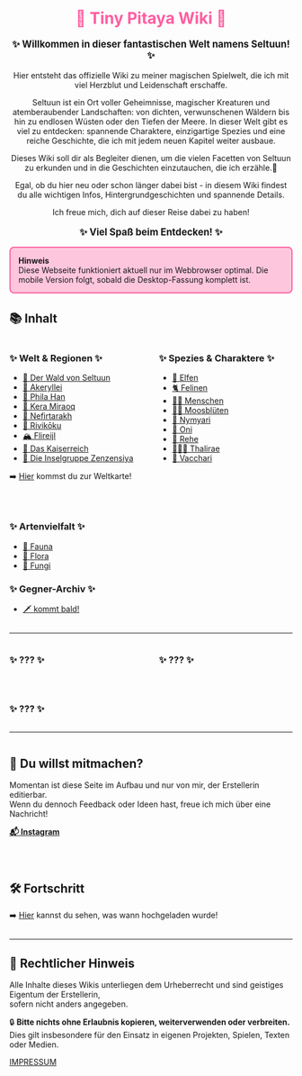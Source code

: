 
<h1 style="color:rgb(255, 94, 161); text-align: center;">🌱 Tiny Pitaya Wiki 🌱</h1>

<div class="vine-divider"></div> 

<div style="text-align: center;">
<p style="font-size: 1.2em; font-weight: bold;">✨ Willkommen in dieser fantastischen Welt namens Seltuun! ✨</p>


Hier entsteht das offizielle Wiki zu meiner magischen Spielwelt, die ich mit viel Herzblut und Leidenschaft erschaffe.

Seltuun ist ein Ort voller Geheimnisse, magischer Kreaturen und atemberaubender Landschaften:
von dichten, verwunschenen Wäldern bis hin zu endlosen Wüsten oder den Tiefen der Meere. In dieser Welt gibt es viel zu entdecken:
spannende Charaktere, einzigartige Spezies und eine reiche Geschichte, die ich mit jedem neuen Kapitel weiter ausbaue.

Dieses Wiki soll dir als Begleiter dienen, um die vielen Facetten von Seltuun zu erkunden und in die Geschichten einzutauchen, die ich erzähle.🥰

Egal, ob du hier neu oder schon länger dabei bist - in diesem Wiki findest du alle wichtigen Infos, Hintergrundgeschichten und spannende Details.


Ich freue mich, dich auf dieser Reise dabei zu haben!

<p style="font-size: 1.2em; font-weight: bold;">✨ Viel Spaß beim Entdecken! ✨</p>

</div>




<div style="
  border:2px solid rgb(255, 94, 161);
  background-color: rgba(255, 94, 161, 0.35);
  border-radius:8px;
  padding:1em;
">
<strong>Hinweis</strong><br>
Diese Webseite funktioniert aktuell nur im Webbrowser optimal.  
Die mobile Version folgt, sobald die Desktop-Fassung komplett ist.
</div>





## 📚 Inhalt

<div style="display: flex; justify-content: space-between; align-items: flex-start; gap: 2em; flex-wrap: wrap;">

<div style="flex: 1; min-width: 200px;">

### ✨ Welt & Regionen ✨

- [🍄 Der Wald von Seltuun](./welt/waldseltuun.md)
- [🌷 Akeryllei](./welt/akeryllei.md)
- [🌳 Phila Han](./welt/phila-han.md)
- [🌵 Kera Miraoq](./welt/kera-miraoq.md)
- [🌴 Nefirtarakh](./welt/nefirtarakh.md)
- [🌸 Rivikōku](./welt/rivikoku.md)
- [🏔️ Flireijl](./welt/flireijl.md)
- [🏰 Das Kaiserreich](./welt/kaiserreich.md)
- [🌊 Die Inselgruppe Zenzensiya](./welt/zenzensiya.md)

➡️ [Hier](./welt/wholemap.md) kommst du zur Weltkarte!

</div>

<div style="flex: 1; min-width: 200px;">

### ✨ Spezies & Charaktere ✨

- [🧝 Elfen](./spezies/elfen.md)
- [🐈 Felinen](./spezies/felinen.md)
- [🧙‍♀️ Menschen](./spezies/menschen.md)
- [👯🏻 Moosblüten](./spezies/moosblueten.md)
- [🐉 Nymyari](./spezies/nymyari.md)
- [👹 Oni](./spezies/oni.md)
- [🦌 Rehe](./spezies/rehe.md)
- [🧜🏻‍♀️ Thalirae](./spezies/thalirae.md)
- [🐄 Vacchari](./spezies/vacchari.md)

</div>

<div style="flex: 1; min-width: 200px;">

### ✨ Artenvielfalt ✨

- [🐸 Fauna](./fauna/allfaunamain.md)
- [🌱 Flora](./flora/allfloramain.md)
- [🍄 Fungi](./fungi/allfungimain.md)

### ✨ Gegner-Archiv ✨

- [🗡️ kommt bald!](/neugier)

</div>
</div>

---

<div style="display: flex; justify-content: space-between; align-items: flex-start; gap: 2em; flex-wrap: wrap;">

<div style="flex: 1; min-width: 200px;">

### ✨ ??? ✨

</div>

<div style="flex: 1; min-width: 200px;">

### ✨ ??? ✨

</div>

<div style="flex: 1; min-width: 200px;">

### ✨ ??? ✨

</div>
</div>

---


<div style="display: flex; justify-content: space-between; align-items: flex-start; gap: 2em; flex-wrap: wrap;">

<div style="flex: 1; min-width: 250px;">

## 🔧 Du willst mitmachen?

Momentan ist diese Seite im Aufbau und nur von mir, der Erstellerin editierbar.<br>
Wenn du dennoch Feedback oder Ideen hast, freue ich mich über eine Nachricht!<br>  

<a href="https://www.instagram.com/tiny_pitaya/" target="_blank"><strong>📬 Instagram</strong></a>

</div>

<div style="flex: 1; min-width: 250px;">

## 🛠️ Fortschritt

➡️ [Hier](./fortschritt.md) kannst du sehen, was wann hochgeladen wurde!

</div>

</div>

---

## 📜 Rechtlicher Hinweis

Alle Inhalte dieses Wikis unterliegen dem Urheberrecht und sind geistiges Eigentum der Erstellerin,<br>
sofern nicht anders angegeben.

🔒 **Bitte nichts ohne Erlaubnis kopieren, weiterverwenden oder verbreiten.**  
Dies gilt insbesondere für den Einsatz in eigenen Projekten, Spielen, Texten oder Medien.

[IMPRESSUM](impressum.md)
